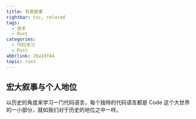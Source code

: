 ```yaml
---
title: 背景故事
rightbar: toc, related
tags:
  - 技术
  - Rust
categories:
  - 代码学习
  - Rust
abbrlink: 26a18f44
topic: rust
---
```


## 宏大叙事与个人地位

以历史的角度来学习一门代码语言，每个独特的代码语言都是 Code 这个大世界的一小部分，就如我们对于历史的地位之中一样。



